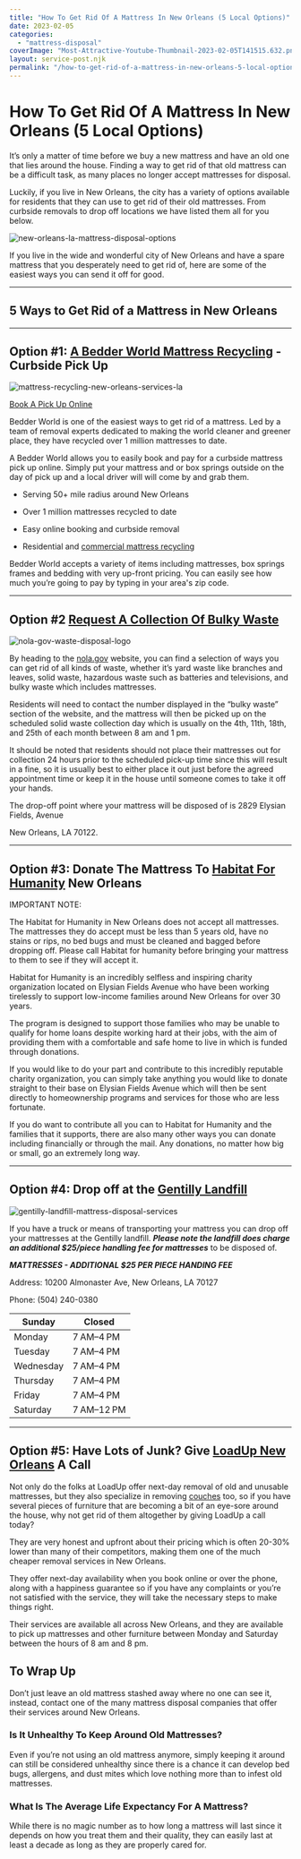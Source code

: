 ```yaml
---
title: "How To Get Rid Of A Mattress In New Orleans (5 Local Options)"
date: 2023-02-05
categories: 
  - "mattress-disposal"
coverImage: "Most-Attractive-Youtube-Thumbnail-2023-02-05T141515.632.png"
layout: service-post.njk
permalink: "/how-to-get-rid-of-a-mattress-in-new-orleans-5-local-options.html"
---
```


# How To Get Rid Of A Mattress In New Orleans (5 Local Options)

It’s only a matter of time before we buy a new mattress and have an old one that lies around the house. Finding a way to get rid of that old mattress can be a difficult task, as many places no longer accept mattresses for disposal.

Luckily, if you live in New Orleans, the city has a variety of options available for residents that they can use to get rid of their old mattresses. From curbside removals to drop off locations we have listed them all for you below.

![new-orleans-la-mattress-disposal-options](/filtered-images/Most-Attractive-Youtube-Thumbnail-2023-02-05T141515.632-1024x576.png)

If you live in the wide and wonderful city of New Orleans and have a spare mattress that you desperately need to get rid of, here are some of the easiest ways you can send it off for good.

* * *

## 5 Ways to Get Rid of a Mattress in New Orleans

* * *

## Option #1: [A Bedder World Mattress Recycling](https://www.abedderworld.com/New-Orleans-LA) - Curbside Pick Up

![mattress-recycling-new-orleans-services-la](/filtered-images/Screen-Shot-2023-02-05-at-2.06.48-PM-1024x490.png)

[Book A Pick Up Online](https://abedderworld.com/New-Orleans-LA)

Bedder World is one of the easiest ways to get rid of a mattress. Led by a team of removal experts dedicated to making the world cleaner and greener place, they have recycled over 1 million mattresses to date.

A Bedder World allows you to easily book and pay for a curbside mattress pick up online. Simply put your mattress and or box springs outside on the day of pick up and a local driver will will come by and grab them.

- Serving 50+ mile radius around New Orleans

- Over 1 million mattresses recycled to date

- Easy online booking and curbside removal

- Residential and [commercial mattress recycling](https://www.abedderworld.com/commercial/)

Bedder World accepts a variety of items including mattresses, box springs frames and bedding with very up-front pricing. You can easily see how much you’re going to pay by typing in your area's zip code.

* * *

## Option #2 [Request A Collection Of Bulky Waste](https://nola.gov/trash/)

![nola-gov-waste-disposal-logo](/filtered-images/nolagov-logo-web.png)

By heading to the [nola.gov](https://nola.gov/trash/) website, you can find a selection of ways you can get rid of all kinds of waste, whether it’s yard waste like branches and leaves, solid waste, hazardous waste such as batteries and televisions, and bulky waste which includes mattresses. 

Residents will need to contact the number displayed in the “bulky waste” section of the website, and the mattress will then be picked up on the scheduled solid waste collection day which is usually on the 4th, 11th, 18th, and 25th of each month between 8 am and 1 pm. 

It should be noted that residents should not place their mattresses out for collection 24 hours prior to the scheduled pick-up time since this will result in a fine, so it is usually best to either place it out just before the agreed appointment time or keep it in the house until someone comes to take it off your hands. 

The drop-off point where your mattress will be disposed of is 2829 Elysian Fields, Avenue

New Orleans, LA 70122. 

* * *

## Option #3: Donate The Mattress To [Habitat For Humanity](https://habitat-nola.org/give/donate/) New Orleans

IMPORTANT NOTE:

The Habitat for Humanity in New Orleans does not accept all mattresses. The mattresses they do accept must be less than 5 years old, have no stains or rips, no bed bugs and must be cleaned and bagged before dropping off. Please call Habitat for humanity before bringing your mattress to them to see if they will accept it.

Habitat for Humanity is an incredibly selfless and inspiring charity organization located on Elysian Fields Avenue who have been working tirelessly to support low-income families around New Orleans for over 30 years.

The program is designed to support those families who may be unable to qualify for home loans despite working hard at their jobs, with the aim of providing them with a comfortable and safe home to live in which is funded through donations. 

If you would like to do your part and contribute to this incredibly reputable charity organization, you can simply take anything you would like to donate straight to their base on Elysian Fields Avenue which will then be sent directly to homeownership programs and services for those who are less fortunate. 

If you do want to contribute all you can to Habitat for Humanity and the families that it supports, there are also many other ways you can donate including financially or through the mail. Any donations, no matter how big or small, go an extremely long way. 

* * *

## Option #4: Drop off at the [Gentilly Landfill](https://gentillylandfill.com/)

![gentilly-landfill-mattress-disposal-services](/filtered-images/Screen-Shot-2023-02-05-at-2.31.56-PM-1024x424.png)

If you have a truck or means of transporting your mattress you can drop off your mattresses at the Gentilly landfill. **_Please note the landfill does charge an additional $25/piece handling fee for mattresses_** to be disposed of.

**_MATTRESSES - ADDITIONAL $25 PER PIECE HANDING FEE_**

Address: 10200 Almonaster Ave, New Orleans, LA 70127

Phone: (504) 240-0380

| Sunday | Closed |
| --- | --- |
| Monday | 7 AM–4 PM |
| Tuesday | 7 AM–4 PM |
| Wednesday | 7 AM–4 PM |
| Thursday | 7 AM–4 PM |
| Friday | 7 AM–4 PM |
| Saturday | 7 AM–12 PM |

* * *

## Option #5: Have Lots of Junk? Give [LoadUp New Orleans](http://shrsl.com/3wy32) A Call

Not only do the folks at LoadUp offer next-day removal of old and unusable mattresses, but they also specialize in removing [couches](https://www.abedderworld.com/how-to-get-rid-of-a-couch.html/) too, so if you have several pieces of furniture that are becoming a bit of an eye-sore around the house, why not get rid of them altogether by giving LoadUp a call today?

They are very honest and upfront about their pricing which is often 20-30% lower than many of their competitors, making them one of the much cheaper removal services in New Orleans. 

They offer next-day availability when you book online or over the phone, along with a happiness guarantee so if you have any complaints or you’re not satisfied with the service, they will take the necessary steps to make things right.

Their services are available all across New Orleans, and they are available to pick up mattresses and other furniture between Monday and Saturday between the hours of 8 am and 8 pm. 

## **To Wrap Up**

Don’t just leave an old mattress stashed away where no one can see it, instead, contact one of the many mattress disposal companies that offer their services around New Orleans.

### **Is It Unhealthy To Keep Around Old Mattresses?**

Even if you’re not using an old mattress anymore, simply keeping it around can still be considered unhealthy since there is a chance it can develop bed bugs, allergens, and dust mites which love nothing more than to infest old mattresses. 

### **What Is The Average Life Expectancy For A Mattress?**

While there is no magic number as to how long a mattress will last since it depends on how you treat them and their quality, they can easily last at least a decade as long as they are properly cared for.
